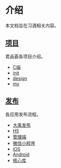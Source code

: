 # 介绍

本文档旨在习酒相关内容。

## [项目](./project/README.md)

君品荟各项目介绍。

- [C端](./project/app.md)
- [init](./project/init.md)
- [design](./project/design.md)
- [my](./project/my.md)

## [发布](./publish/README.md)

各应用发布流程。

- [大禹发布](./publish/dayu.md)
- [H5](./publish/h5.md)
- [管理端](./publish/b.md)
- [微信小程序](./publish/mini.md)
- [iOS](./publish/ios.md)
- [Android](./publish/android.md)
- [核心库](./publish/core.md)
